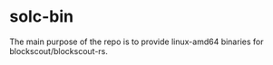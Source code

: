 # solc-bin
The main purpose of the repo is to provide linux-amd64 binaries for blockscout/blockscout-rs.
 
